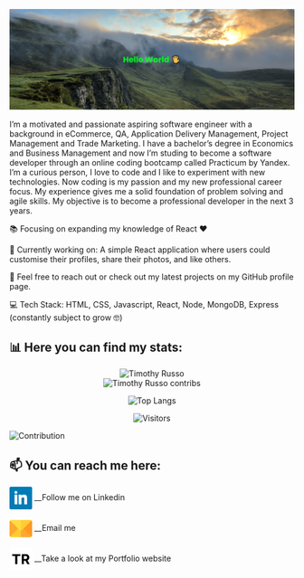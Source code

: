<!--
**timothyrusso/timothyrusso** is a ✨ _special_ ✨ repository because its `README.md` (this file) appears on your GitHub profile.

Here are some ideas to get you started:

- 🔭 I’m currently working on ...
- 🌱 I’m currently learning ...
- 👯 I’m looking to collaborate on ...
- 🤔 I’m looking for help with ...
- 💬 Ask me about ...
- 📫 How to reach me: ...
- 😄 Pronouns: ...
- ⚡ Fun fact: ...
-->

[![MasterHead](https://raw.githubusercontent.com/timothyrusso/timothyrusso/main/images/banner.png)](https://github.com/timothyrusso)


I’m a motivated and passionate aspiring software engineer with a background in eCommerce, QA, Application Delivery Management, Project Management and Trade Marketing. I have a bachelor’s degree in Economics and Business Management and now I’m studing to become a software developer through an online coding bootcamp called Practicum by Yandex. I’m a curious person, I love to code and I like to experiment with new technologies. Now coding is my passion and my new professional career focus. My experience gives me a solid foundation of problem solving and agile skills. My objective is to become a professional developer in the next 3 years.

📚 Focusing on expanding my knowledge of React ❤️

💼 Currently working on:
A simple React application where users could customise their profiles, share their photos, and like others.

👋 Feel free to reach out or check out my latest projects on my GitHub profile page.

💻 Tech Stack:
HTML, CSS, Javascript, React, Node, MongoDB, Express (constantly subject to grow 🤓)

## 📊 Here you can find my stats:

<div align="center">
  <img src="https://github-readme-streak-stats.herokuapp.com/?user=timothyrusso&theme=black-ice&hide_border=true&stroke=0000&background=0D1417&ring=00bfbf&fire=00bfbf&currStreakLabel=00bfbf" alt="Timothy Russo" />
</div>
<div align="center">
  <img src="https://github-readme-stats.vercel.app/api?username=timothyrusso&show_icons=true&theme=radical&hide=commits" alt="Timothy Russo contribs" />
</div>
<div><p></p></div>
<div align="center">
  <img src="https://github-readme-stats.vercel.app/api/top-langs/?username=timothyrusso" alt="Top Langs" />
</div>
<div><p></p></div>
<div align="center">
  <img src="https://github-visitors-badge.glitch.me/badge?page_id=timothyrusso&left_color=red&right_color=green&left_text=Visitors" alt="Visitors" />
</div>
<div><p></p></div>

![Contribution](https://activity-graph.herokuapp.com/graph?username=timothyrusso&theme=react-dark&hide_border=true&area=true)

## 📫 You can reach me here:

[<img src="https://raw.githubusercontent.com/timothyrusso/timothyrusso/main/images/linkedin_icon.png" height="40em" align="center" alt="Follow timothyrusso on LinkedIn" title="Follow timothyrusso on LinkedIn"/>](https://www.linkedin.com/in/russotimothywebdeveloper/) __Follow me on Linkedin

[<img src="https://raw.githubusercontent.com/timothyrusso/timothyrusso/main/images/email.png" height="40em" align="center" alt="Timothy Russo email" title="mail to timothyrusso"/>](mailto:russotimothy@live.it) __Email me

[<img src="https://raw.githubusercontent.com/timothyrusso/timothyrusso/main/images/TR_logo.png" height="40em" align="center" alt="Timothy Russo Portfolio" title="Timothy Russo Portfolio"/>](https://timothyrusso.tech/) __Take a look at my Portfolio website
